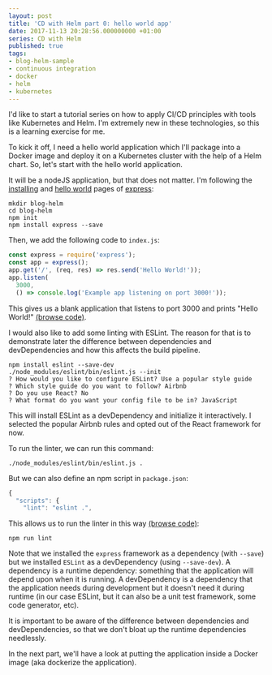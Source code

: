 ```yaml
---
layout: post
title: 'CD with Helm part 0: hello world app'
date: 2017-11-13 20:28:56.000000000 +01:00
series: CD with Helm
published: true
tags:
- blog-helm-sample
- continuous integration
- docker
- helm
- kubernetes
---
```


I'd like to start a tutorial series on how to apply CI/CD principles with tools like Kubernetes and Helm. I'm extremely new in these technologies, so this is a learning exercise for me.

<!--more-->

To kick it off, I need a hello world application which I'll package into a Docker image and deploy it on a Kubernetes cluster with the help of a Helm chart. So, let's start with the hello world application.

It will be a nodeJS application, but that does not matter. I'm following the <a href="https://expressjs.com/en/starter/installing.html" target="_blank" rel="noopener">installing</a> and <a href="https://expressjs.com/en/starter/hello-world.html" target="_blank" rel="noopener">hello world</a> pages of <a href="https://expressjs.com/" target="_blank" rel="noopener">express</a>:

```
mkdir blog-helm
cd blog-helm
npm init
npm install express --save
```

Then, we add the following code to <code>index.js</code>:

```javascript
const express = require('express');
const app = express();
app.get('/', (req, res) => res.send('Hello World!'));
app.listen(
  3000,
  () => console.log('Example app listening on port 3000!'));
```

This gives us a blank application that listens to port 3000 and prints "Hello World!" <a href="https://github.com/ngeor/blog-helm" target="_blank">(browse code)</a>.

I would also like to add some linting with ESLint. The reason for that is to demonstrate later the difference between dependencies and devDependencies and how this affects the build pipeline.

```
npm install eslint --save-dev
./node_modules/eslint/bin/eslint.js --init
? How would you like to configure ESLint? Use a popular style guide
? Which style guide do you want to follow? Airbnb
? Do you use React? No
? What format do you want your config file to be in? JavaScript
```

This will install ESLint as a devDependency and initialize it interactively. I selected the popular Airbnb rules and opted out of the React framework for now.

To run the linter, we can run this command:

```
./node_modules/eslint/bin/eslint.js .
```

But we can also define an npm script in <code>package.json</code>:

```javascript
{
  "scripts": {
    "lint": "eslint .",
```

This allows us to run the linter in this way <a href="https://github.com/ngeor/blog-helm" target="_blank">(browse code)</a>:

```
npm run lint
```

Note that we installed the <code>express</code> framework as a dependency (with <code>--save</code>) but we installed <code>ESLint</code> as a devDependency (using <code>--save-dev</code>). A dependency is a runtime dependency: something that the application will depend upon when it is running. A devDependency is a dependency that the application needs during development but it doesn't need it during runtime (in our case ESLint, but it can also be a unit test framework, some code generator, etc).

It is important to be aware of the difference between dependencies and devDependencies, so that we don't bloat up the runtime dependencies needlessly.

In the next part, we'll have a look at putting the application inside a Docker image (aka dockerize the application).
